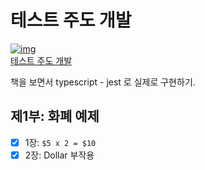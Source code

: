 # 테스트 주도 개발

[![img](https://image.aladin.co.kr/product/3746/97/cover200/8966261027_1.jpg)](https://www.aladin.co.kr/shop/wproduct.aspx?ItemId=37469717) <br />
[테스트 주도 개발](https://www.aladin.co.kr/shop/wproduct.aspx?ItemId=37469717)

책을 보면서 typescript - jest 로 실제로 구현하기.

## 제1부: 화폐 예제

- [x] 1장: `$5 x 2 = $10`
- [x] 2장: Dollar 부작용
